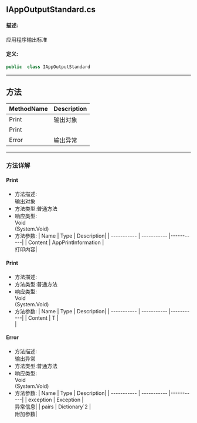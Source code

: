 ## IAppOutputStandard.cs 


#### 描述:


应用程序输出标准


#### 定义: 
``` csharp
public  class IAppOutputStandard
```
---
## 方法 
| MethodName      | Description | 
| ----------- | ----------- |
| Print | 输出对象 |
| Print |  |
| Error | 输出异常 |
---
### 方法详解 
####  Print
* 方法描述:<br> 输出对象
* 方法类型:普通方法
* 响应类型:<br> Void <br> (System.Void)
* 方法参数:
| Name      | Type | Description|
| ----------- | ----------- |-----------|
| Content | AppPrintInformation |<br> 打印内容|
####  Print
* 方法描述:<br> 
* 方法类型:普通方法
* 响应类型:<br> Void <br> (System.Void)
* 方法参数:
| Name      | Type | Description|
| ----------- | ----------- |-----------|
| Content | T |<br> |
####  Error
* 方法描述:<br> 输出异常
* 方法类型:普通方法
* 响应类型:<br> Void <br> (System.Void)
* 方法参数:
| Name      | Type | Description|
| ----------- | ----------- |-----------|
| exception | Exception |<br> 异常信息|
| pairs | Dictionary`2<String> |<br> 附加参数|
